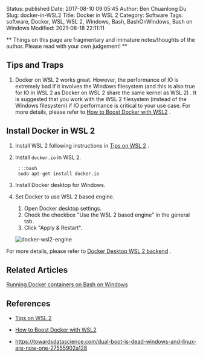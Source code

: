 Status: published
Date: 2017-08-10 09:05:45
Author: Ben Chuanlong Du
Slug: docker-in-WSL2
Title: Docker in WSL 2
Category: Software
Tags: software, Docker, WSL, WSL 2, Windows, Bash, BashOnWindows, Bash on Windows
Modified: 2021-08-18 22:11:11

**
Things on this page are
fragmentary and immature notes/thoughts of the author.
Please read with your own judgement!
**
## Tips and Traps

1. Docker on WSL 2 works great.
    However,
    the performance of IO is extremely bad if it involves the Windows filesystem 
    (and this is also true for IO in WSL 2 as Docker on WSL 2 share the same kernel as WSL 2)
    .
    It is suggested that you work with the WSL 2 filesystem (instead of the Windows filesystem)
    if IO performance is critical to your use case. 
    For more details,
    please refer to
    [How to Boost Docker with WSL2](https://towardsdatascience.com/how-to-improve-docker-performance-with-wsl2-3a54402ab0f2)
    .

## Install Docker in WSL 2 

1. Install WSL 2 following instructions in 
    [Tips on WSL 2](http://www.legendu.net/misc/blog/wsl-tips/)
    .

2. Install `docker.io` in WSL 2. 

        :::bash
        sudo apt-get install docker.io

2. Install Docker desktop for Windows.

3. Set Docker to use WSL 2 based engine. 

    1. Open Docker desktop settings.
    2. Check the checkbox "Use the WSL 2 based engine" in the general tab.
    3. Click "Apply & Restart".

    ![docker-wsl2-engine](https://docs.docker.com/docker-for-windows/images/wsl2-enable.png)

For more details,
please refer to
[Docker Desktop WSL 2 backend](https://docs.docker.com/docker-for-windows/wsl/)
.

## Related Articles 

[Running Docker containers on Bash on Windows](https://blog.jayway.com/2017/04/19/running-docker-on-bash-on-windows/)

## References

- [Tips on WSL 2](http://www.legendu.net/misc/blog/wsl-tips/)

- [How to Boost Docker with WSL2](https://towardsdatascience.com/how-to-improve-docker-performance-with-wsl2-3a54402ab0f2)

- https://towardsdatascience.com/dual-boot-is-dead-windows-and-linux-are-now-one-27555902a128
